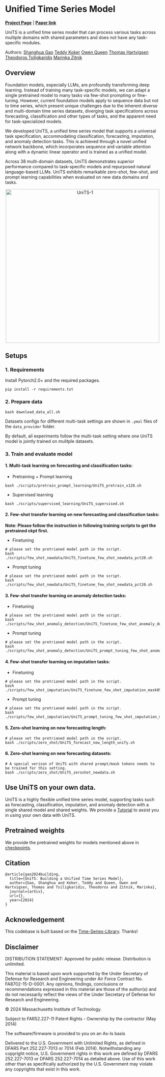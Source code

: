 # Unified Time Series Model

[**Project Page**](https://zitniklab.hms.harvard.edu/projects/UniTS/)  |   [**Paper link**]()

UniTS is a unified time series model that can process various tasks across multiple domains with shared parameters and does not have any task-specific modules.

Authors: [Shanghua Gao](https://shgao.site/) [Teddy Koker](https://teddykoker.com) [Owen Queen](https://owencqueen.github.io/) [Thomas Hartvigsen](https://www.tomhartvigsen.com/) [Theodoros Tsiligkaridis](https://sites.google.com/view/theo-t) [Marinka Zitnik](https://zitniklab.hms.harvard.edu/)

## Overview
Foundation models, especially LLMs, are profoundly transforming deep learning. Instead of training many task-specific models, we can adapt a single pretrained model to many tasks via few-shot prompting or fine-tuning. However, current foundation models apply to sequence data but not to time series, which present unique challenges due to the inherent diverse and multi-domain time series datasets, diverging task specifications across forecasting, classification and other types of tasks, and the apparent need for task-specialized models.

We developed UniTS, a unified time series model that supports a universal task specification, accommodating classification, forecasting, imputation, and anomaly detection tasks. This is achieved through a novel unified network backbone, which incorporates sequence and variable attention along with a dynamic linear operator and is trained as a unified model. 

Across 38 multi-domain datasets, UniTS demonstrates superior performance compared to task-specific models and repurposed natural language-based LLMs. UniTS exhibits remarkable zero-shot, few-shot, and prompt learning capabilities when evaluated on new data domains and tasks.

<p align="center">
    <img src="https://zitniklab.hms.harvard.edu/img/UniTS-1.png" alt="UniTS-1" width="500">
</p>

## Setups

### 1. Requirements
 Install Pytorch2.0+ and the required packages.
```
pip install -r requirements.txt
```

### 2. Prepare data
```
bash download_data_all.sh
```
Datasets configs for different multi-task settings are shown in `.ymal` files of the `data_provider` folder.

By default, all experiments follow the multi-task setting where one UniTS model is jointly trained on  mulitple datasets.

### 3. Train and evaluate model

#### 1. Multi-task learning on forecasting and classification tasks:

- Pretraining + Prompt learning
```
bash ./scripts/pretrain_prompt_learning/UniTS_pretrain_x128.sh
```

- Supervised learning
```
bash ./scripts/supervised_learning/UniTS_supervised.sh
```

#### 2. Few-shot transfer learning on new forecasting and classification tasks:

**Note: Please follow the instruction in following training scripts to get the pretrained ckpt first.** 

- Finetuning
```
# please set the pretrianed model path in the script.
bash ./scripts/few_shot_newdata/UniTS_finetune_few_shot_newdata_pct20.sh
```

- Prompt tuning
```
# please set the pretrianed model path in the script.
bash ./scripts/few_shot_newdata/UniTS_finetune_few_shot_newdata_pct20.sh
```

#### 3. Few-shot transfer learning on anomaly detection tasks:
- Finetuning
```
# please set the pretrianed model path in the script.
bash ./scripts/few_shot_anomaly_detection/UniTS_finetune_few_shot_anomaly_detection.sh
```
- Prompt tuning
```
# please set the pretrianed model path in the script.
bash ./scripts/few_shot_anomaly_detection/UniTS_prompt_tuning_few_shot_anomaly_detection.sh
```

#### 4. Few-shot transfer learning on imputation tasks:
- Finetuning
```
# please set the pretrianed model path in the script.
bash ./scripts/few_shot_imputation/UniTS_finetune_few_shot_imputation_mask050.sh
```

- Prompt tuning
```
# please set the pretrianed model path in the script.
bash ./scripts/few_shot_imputation/UniTS_prompt_tuning_few_shot_imputation_mask050.sh
```

#### 5. Zero-shot learning on new forecasting length:
```
# please set the pretrianed model path in the script.
bash ./scripts/zero_shot/UniTS_forecast_new_length_unify.sh
```

#### 6. Zero-shot learning on new forecasting datasets:
```
# A special verison of UniTS with shared prompt/mask tokens needs to be trained for this setting.
bash ./scripts/zero_shot/UniTS_zeroshot_newdata.sh
```

## Use UniTS on your own data.
UniTS is a highly flexible unified time series model, supporting tasks such as forecasting, classification, imputation, and anomaly detection with a single shared model and shared weights. We provide a [Tutorial](Tutorial.md)  to assist you in using your own data with UniTS.

## Pretrained weights
We provide the pretrained weights for models mentioned above in [checkpoints](https://github.com/mims-harvard/UniTS/releases/tag/ckpt).

## Citation

```
@article{gao2024building,
  title={UniTS: Building a Unified Time Series Model},
  author={Gao, Shanghua and Koker, Teddy and Queen, Owen and Hartvigsen, Thomas and Tsiligkaridis, Theodoros and Zitnik, Marinka},
  journal={arXiv},
  url={},
  year={2024}
}
```

## Acknowledgement
This codebase is built based on the [Time-Series-Library](https://github.com/thuml/Time-Series-Library). Thanks!

## Disclaimer

DISTRIBUTION STATEMENT: Approved for public release. Distribution is unlimited.

This material is based upon work supported by the Under Secretary of Defense for Research and Engineering under Air Force Contract No. FA8702-15-D-0001. Any opinions, findings, conclusions or recommendations expressed in this material are those of the author(s) and do not necessarily reflect the views of the Under Secretary of Defense for Research and Engineering.

© 2024 Massachusetts Institute of Technology.

Subject to FAR52.227-11 Patent Rights - Ownership by the contractor (May 2014)

The software/firmware is provided to you on an As-Is basis

Delivered to the U.S. Government with Unlimited Rights, as defined in DFARS Part 252.227-7013 or 7014 (Feb 2014). Notwithstanding any copyright notice, U.S. Government rights in this work are defined by DFARS 252.227-7013 or DFARS 252.227-7014 as detailed above. Use of this work other than as specifically authorized by the U.S. Government may violate any copyrights that exist in this work.
